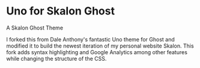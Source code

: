 Uno for Skalon Ghost
====================
A Skalon Ghost Theme

I forked this from Dale Anthony's fantastic Uno theme for Ghost and modified
it to build the newest iteration of my personal website Skalon. This fork adds
syntax highlighting and Google Analytics among other features while changing the
structure of the CSS.
